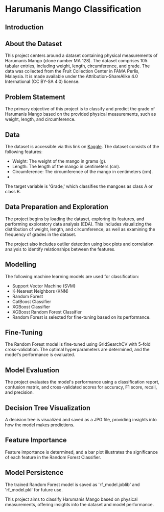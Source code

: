 # Harumanis Mango Classification
## Introduction
## About the Dataset
This project centers around a dataset containing physical measurements of Harumanis Mango (clone number MA 128). The dataset comprises 105 tabular entries, including weight, length, circumference, and grade. The data was collected from the Fruit Collection Center in FAMA Perlis, Malaysia. It is made available under the Attribution-ShareAlike 4.0 International (CC BY-SA 4.0) license.

## Problem Statement
The primary objective of this project is to classify and predict the grade of Harumanis Mango based on the provided physical measurements, such as weight, length, and circumference.

## Data
The dataset is accessible via this link on [Kaggle](https://www.kaggle.com/datasets/mohdnazuan/harumanis-mango-physical-measurement?select=data-2023-01-18.csv). The dataset consists of the following features:

* Weight: The weight of the mango in grams (g).
* Length: The length of the mango in centimeters (cm).
* Circumference: The circumference of the mango in centimeters (cm).
* 
The target variable is 'Grade,' which classifies the mangoes as class A or class B.

## Data Preparation and Exploration
The project begins by loading the dataset, exploring its features, and performing exploratory data analysis (EDA). This includes visualizing the distribution of weight, length, and circumference, as well as examining the frequency of grades in the dataset.

The project also includes outlier detection using box plots and correlation analysis to identify relationships between the features.

## Modelling
The following machine learning models are used for classification:

* Support Vector Machine (SVM)
* K-Nearest Neighbors (KNN)
* Random Forest
* CatBoost Classifier
* XGBoost Classifier
* XGBoost Random Forest Classifier
* Random Forest is selected for fine-tuning based on its performance.

## Fine-Tuning
The Random Forest model is fine-tuned using GridSearchCV with 5-fold cross-validation. The optimal hyperparameters are determined, and the model's performance is evaluated.

## Model Evaluation
The project evaluates the model's performance using a classification report, confusion matrix, and cross-validated scores for accuracy, F1 score, recall, and precision.

## Decision Tree Visualization
A decision tree is visualized and saved as a JPG file, providing insights into how the model makes predictions.

## Feature Importance
Feature importance is determined, and a bar plot illustrates the significance of each feature in the Random Forest Classifier.

## Model Persistence
The trained Random Forest model is saved as 'rf_model.joblib' and 'rf_model.pkl' for future use.

This project aims to classify Harumanis Mango based on physical measurements, offering insights into the dataset and model performance.
